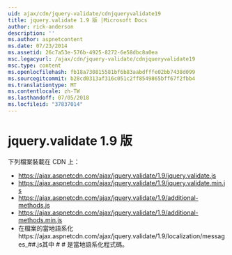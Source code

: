 ```yaml
---
uid: ajax/cdn/jquery-validate/cdnjqueryvalidate19
title: jquery.validate 1.9 版 |Microsoft Docs
author: rick-anderson
description: ''
ms.author: aspnetcontent
ms.date: 07/23/2014
ms.assetid: 26c7a53e-576b-4925-8272-6e58dbc8a0ea
msc.legacyurl: /ajax/cdn/jquery-validate/cdnjqueryvalidate19
msc.type: content
ms.openlocfilehash: fb18a730815581bf6b83aabdfffe02bb7438d099
ms.sourcegitcommit: b28cd0313af316c051c2ff8549865bff67f2fbb4
ms.translationtype: MT
ms.contentlocale: zh-TW
ms.lasthandoff: 07/05/2018
ms.locfileid: "37837014"
---
```

<a name="jqueryvalidate-version-19"></a>jquery.validate 1.9 版
====================
下列檔案裝載在 CDN 上：

- https://ajax.aspnetcdn.com/ajax/jquery.validate/1.9/jquery.validate.js
- https://ajax.aspnetcdn.com/ajax/jquery.validate/1.9/jquery.validate.min.js
- https://ajax.aspnetcdn.com/ajax/jquery.validate/1.9/additional-methods.js
- https://ajax.aspnetcdn.com/ajax/jquery.validate/1.9/additional-methods.min.js
- 在檔案的當地語系化https://ajax.aspnetcdn.com/ajax/jquery.validate/1.9/localization/messages\_##.js其中 # # 是當地語系化程式碼。
